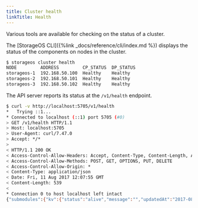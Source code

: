 ```yaml
---
title: Cluster health
linkTitle: Health
---
```



Various tools are available for checking on the status of a cluster.

The [StorageOS CLI]({%link _docs/reference/cli/index.md %}) displays the status
of the components on nodes in the cluster.

```bash
$ storageos cluster health
NODE         ADDRESS         CP_STATUS  DP_STATUS
storageos-1  192.168.50.100  Healthy    Healthy
storageos-2  192.168.50.101  Healthy    Healthy
storageos-3  192.168.50.102  Healthy    Healthy
```

The API server reports its status at the `/v1/health` endpoint.

```bash
$ curl -v http://localhost:5705/v1/health
*   Trying ::1...
* Connected to localhost (::1) port 5705 (#0)
> GET /v1/health HTTP/1.1
> Host: localhost:5705
> User-Agent: curl/7.47.0
> Accept: */*
>
< HTTP/1.1 200 OK
< Access-Control-Allow-Headers: Accept, Content-Type, Content-Length, Accept-Encoding, X-CSRF-Token, Authorization
< Access-Control-Allow-Methods: POST, GET, OPTIONS, PUT, DELETE
< Access-Control-Allow-Origin: *
< Content-Type: application/json
< Date: Fri, 11 Aug 2017 12:07:55 GMT
< Content-Length: 539
<
* Connection 0 to host localhost left intact
{"submodules":{"kv":{"status":"alive","message":"","updatedAt":"2017-08-16T14:24:59.898288145Z","changedAt":"2017-08-16T13:06:18.672362683Z"},"kv_write":{"status":"alive","message":"","updatedAt":"2017-08-16T14:24:59.898289093Z","changedAt":"2017-08-16T13:06:27.475859537Z"},"nats":{"status":"alive","message":"","updatedAt":"2017-08-16T14:24:59.898287588Z","changedAt":"2017-08-16T13:06:27.475858077Z"},"scheduler":{"status":"alive","message":"","updatedAt":"2017-08-16T14:24:59.898288556Z","changedAt":"2017-08-16T13:06:27.475859095Z"}}}
```

